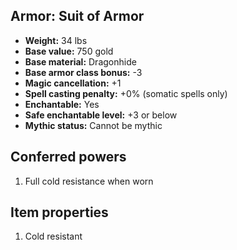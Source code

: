 ## Armor: Suit of Armor

- **Weight:** 34 lbs
- **Base value:** 750 gold
- **Base material:** Dragonhide
- **Base armor class bonus:** -3
- **Magic cancellation:** +1
- **Spell casting penalty:** +0% (somatic spells only)
- **Enchantable:** Yes
- **Safe enchantable level:** +3 or below
- **Mythic status:** Cannot be mythic

## Conferred powers

1. Full cold resistance when worn

## Item properties

1. Cold resistant
